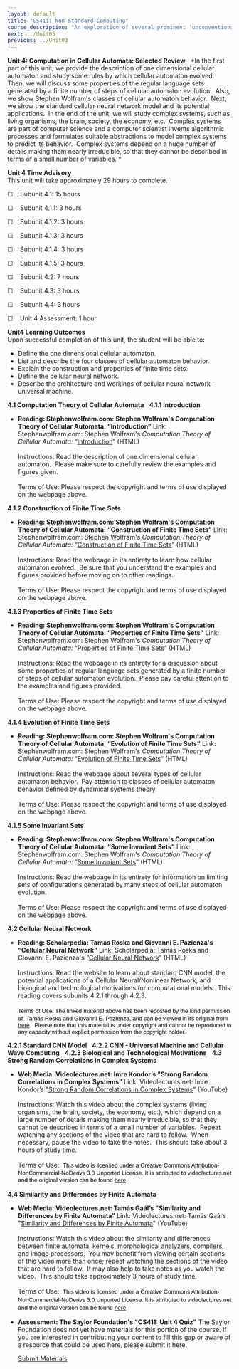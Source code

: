 ```yaml
---
layout: default
title: "CS411: Non-Standard Computing"
course_description: "An exploration of several prominent 'unconventional' computational methods and theories, including quantum computation, DNA and molecular computation, genetic algorithms, and cellular automata."
next: ../Unit05
previous: ../Unit03
---
```

**Unit 4: Computation in Cellular Automata: Selected Review** <span
id="4"></span> 
*In the first part of this unit, we provide the description of one
dimensional cellular automaton and study some rules by which cellular
automaton evolved.  Then, we will discuss some properties of the regular
language sets generated by a finite number of steps of cellular
automaton evolution.  Also, we show Stephen Wolfram's classes of
cellular automaton behavior.  Next, we show the standard cellular neural
network model and its potential applications.  In the end of the unit,
we will study complex systems, such as living organisms, the brain,
society, the economy, etc.  Complex systems are part of computer science
and a computer scientist invents algorithmic processes and formulates
suitable abstractions to model complex systems to predict its behavior. 
Complex systems depend on a huge number of details making them nearly
irreducible, so that they cannot be described in terms of a small number
of variables. *

**Unit 4 Time Advisory**  
This unit will take approximately 29 hours to complete.

☐    Subunit 4.1: 15 hours

☐    Subunit 4.1.1: 3 hours  
  
 ☐    Subunit 4.1.2: 3 hours  
  
 ☐    Subunit 4.1.3: 3 hours  
  
 ☐    Subunit 4.1.4: 3 hours  
  
 ☐    Subunit 4.1.5: 3 hours

☐    Subunit 4.2: 7 hours

☐    Subunit 4.3: 3 hours

☐    Subunit 4.4: 3 hours

☐    Unit 4 Assessment: 1 hour

**Unit4 Learning Outcomes**  
Upon successful completion of this unit, the student will be able to:

-   Define the one dimensional cellular automaton.
-   List and describe the four classes of cellular automaton behavior.
-   Explain the construction and properties of finite time sets.
-   Define the cellular neural network.
-   Describe the architecture and workings of cellular neural
    network-universal machine.

**4.1 Computation Theory of Cellular Automata** <span id="4.1"></span> 
**4.1.1 Introduction** <span id="4.1.1"></span> 
-   **Reading: Stephenwolfram.com: Stephen Wolfram's Computation Theory
    of Cellular Automata: “Introduction”**
    Link: Stephenwolfram.com: Stephen Wolfram's *Computation Theory of
    Cellular Automata:*
    “[Introduction](http://www.stephenwolfram.com/publications/articles/ca/84-computation/2/text.html)”
    (HTML)  
        
     Instructions: Read the description of one dimensional cellular
    automaton.  Please make sure to carefully review the examples and
    figures given.  
        
     Terms of Use: Please respect the copyright and terms of use
    displayed on the webpage above.

**4.1.2 Construction of Finite Time Sets** <span id="4.1.2"></span> 
-   **Reading: Stephenwolfram.com: Stephen Wolfram's Computation Theory
    of Cellular Automata: “Construction of Finite Time Sets”**
    Link: Stephenwolfram.com: Stephen Wolfram's *Computation Theory of
    Cellular Automata:* “[Construction of Finite Time
    Sets](http://www.stephenwolfram.com/publications/articles/ca/84-computation/3/text.html)”
    (HTML)  
        
     Instructions: Read the webpage in its entirety to learn how
    cellular automaton evolved.  Be sure that you understand the
    examples and figures provided before moving on to other readings.  
        
     Terms of Use: Please respect the copyright and terms of use
    displayed on the webpage above.

**4.1.3 Properties of Finite Time Sets** <span id="4.1.3"></span> 
-   **Reading: Stephenwolfram.com: Stephen Wolfram's Computation Theory
    of Cellular Automata: “Properties of Finite Time Sets”**
    Link: Stephenwolfram.com: Stephen Wolfram's *Computation Theory of
    Cellular Automata:* “[Properties of Finite Time
    Sets](http://www.stephenwolfram.com/publications/articles/ca/84-computation/4/text.html)”
    (HTML)  
        
     Instructions: Read the webpage in its entirety for a discussion
    about some properties of regular language sets generated by a finite
    number of steps of cellular automaton evolution.  Please pay careful
    attention to the examples and figures provided.  
        
     Terms of Use: Please respect the copyright and terms of use
    displayed on the webpage above.

**4.1.4 Evolution of Finite Time Sets** <span id="4.1.4"></span> 
-   **Reading: Stephenwolfram.com: Stephen Wolfram's Computation Theory
    of Cellular Automata: “Evolution of Finite Time Sets”**
    Link: Stephenwolfram.com: Stephen Wolfram's *Computation Theory of
    Cellular Automata:* “[Evolution of Finite Time
    Sets](http://www.stephenwolfram.com/publications/articles/ca/84-computation/5/text.html)”
    (HTML)  
        
     Instructions: Read the webpage about several types of cellular
    automaton behavior.  Pay attention to classes of cellular automaton
    behavior defined by dynamical systems theory.  
        
     Terms of Use: Please respect the copyright and terms of use
    displayed on the webpage above.

**4.1.5 Some Invariant Sets** <span id="4.1.5"></span> 
-   **Reading: Stephenwolfram.com: Stephen Wolfram's Computation Theory
    of Cellular Automata: “Some Invariant Sets”**
    Link: Stephenwolfram.com: Stephen Wolfram's *Computation Theory of
    Cellular Automata:* “[Some Invariant
    Sets](http://www.stephenwolfram.com/publications/articles/ca/84-computation/6/text.html)”
    (HTML)  
        
     Instructions: Read the webpage in its entirety for information on
    limiting sets of configurations generated by many steps of cellular
    automaton evolution.  
        
     Terms of Use: Please respect the copyright and terms of use
    displayed on the webpage above.

**4.2 Cellular Neural Network** <span id="4.2"></span> 
-   **Reading: Scholarpedia: Tamás Roska and Giovanni E. Pazienza's
    “Cellular Neural Network”**
    Link: Scholarpedia: Tamás Roska and Giovanni E. Pazienza's
    “[Cellular Neural
    Network](https://resources.saylor.org/archived/wp-content/uploads/2011/06/CS411-4.2.pdf)”
    (HTML)  
        
     Instructions: Read the website to learn about standard CNN model,
    the potential applications of a Cellular Neural/Nonlinear Network,
    and biological and technological motivations for computational
    models.  This reading covers subunits 4.2.1 through 4.2.3.  
        
     <span class="Apple-style-span"
    style="border-collapse: collapse; font-family: arial, sans-serif; font-size: 13px; color: rgb(0, 0, 0); ">Terms
    of Use: The linked material above has been reposted by the kind
    permission of </span> <span class="Apple-style-span"
    style="border-collapse: collapse; font-family: arial, sans-serif; font-size: 13px; color: rgb(0, 0, 0); ">Tamás
    Roska and Giovanni E. Pazienza, and can be viewed in its original
    from
    [here](http://www.scholarpedia.org/article/Cellular_neural_network).</span><span
    class="Apple-style-span"
    style="border-collapse: collapse; font-family: arial, sans-serif; font-size: 13px; color: rgb(0, 0, 0); "><span>  </span></span><span
    class="Apple-style-span"
    style="border-collapse: collapse; font-family: arial, sans-serif; font-size: 13px; color: rgb(0, 0, 0); ">Please
    note that this material is under copyright and cannot be reproduced
    in any capacity without explicit permission from the copyright
    holder.</span><span class="Apple-style-span"
    style="border-collapse: collapse; font-family: arial, sans-serif; font-size: 13px; color: rgb(0, 0, 0); "><span> </span></span>

**4.2.1 Standard CNN Model** <span id="4.2.1"></span> 
**4.2.2 CNN - Universal Machine and Cellular Wave Computing** <span
id="4.2.2"></span> 
**4.2.3 Biological and Technological Motivations** <span
id="4.2.3"></span> 
**4.3 Strong Random Correlations in Complex Systems** <span
id="4.3"></span> 
-   **Web Media: Videolectures.net: Imre Kondor’s "Strong Random
    Correlations in Complex Systems”**
    Link: Videolectures.net: Imre Kondor’s "[Strong Random Correlations
    in Complex Systems](http://www.youtube.com/watch?v=XY2CWKTcavY)"
    (YouTube)  
        
     Instructions: Watch this video about the complex systems (living
    organisms, the brain, society, the economy, etc.), which depend on a
    large number of details making them nearly irreducible, so that they
    cannot be described in terms of a small number of variables.  Repeat
    watching any sections of the video that are hard to follow.  When
    necessary, pause the video to take the notes.  This should take
    about 3 hours of study time.  
        
     Terms of Use:  <span class="Apple-style-span"
    style="font-family: arial, sans-serif; font-size: 13px; line-height: 18px; color: rgb(0, 0, 0); ">This
    video is licensed under a Creative Commons
    Attribution-NonCommercial-NoDerivs 3.0 Unported License. It is
    attributed to videolectures.net and the original version can be
    found
    [here](http://videolectures.net/eccs08_kondor_srcics/). </span>

**4.4 Similarity and Differences by Finite Automata** <span
id="4.4"></span> 
-   **Web Media: Videolectures.net: Tamás Gaál’s "Similarity and
    Differences by Finite Automata”**
    Link: Videolectures.net: Tamás Gaál’s "[Similarity and Differences
    by Finite Automata](http://www.youtube.com/watch?v=dhpfSJPbSoY)"
    (YouTube)  
        
     Instructions: Watch this video about the similarity and differences
    between finite automata, kernels, morphological analyzers,
    compilers, and image processors.  You may benefit from viewing
    certain sections of this video more than once; repeat watching the
    sections of the video that are hard to follow.  It may also help to
    take notes as you watch the video.  This should take approximately 3
    hours of study time.  
        
     Terms of Use:  <span class="Apple-style-span"
    style="font-family: arial, sans-serif; font-size: 13px; line-height: 18px; color: rgb(0, 0, 0); ">This
    video is licensed under a Creative Commons
    Attribution-NonCommercial-NoDerivs 3.0 Unported License. It is
    attributed to videolectures.net and the original version can be
    found [here](http://videolectures.net/aop07_gaal_sdf/). </span>

-   **Assessment: The Saylor Foundation's "CS411: Unit 4 Quiz"**
    The Saylor Foundation does not yet have materials for this portion
    of the course. If you are interested in contributing your content to
    fill this gap or aware of a resource that could be used here, please
    submit it here.

    [Submit Materials](/contribute/)


